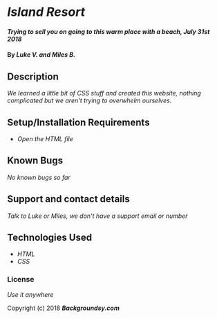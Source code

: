# _Island Resort_

#### _Trying to sell you on going to this warm place with a beach, July 31st 2018_

#### By _**Luke V. and Miles B.**_

## Description

_We learned a little bit of CSS stuff and created this website, nothing complicated but we aren't trying to overwhelm ourselves._

## Setup/Installation Requirements

* _Open the HTML file_

## Known Bugs

_No known bugs so far_

## Support and contact details

_Talk to Luke or Miles, we don't have a support email or number_

## Technologies Used

* _HTML_
* _CSS_

### License

*Use it anywhere*

Copyright (c) 2018 **_Backgroundsy.com_**
